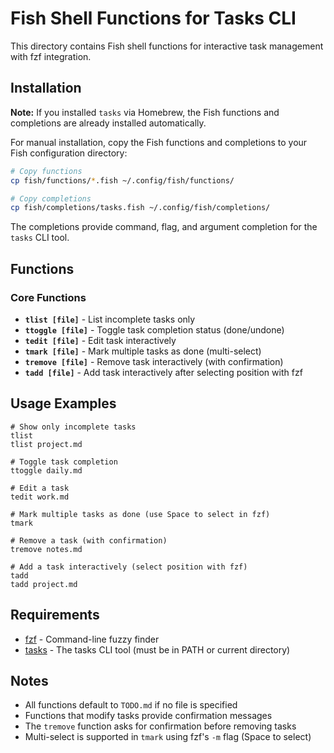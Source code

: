 # Fish Shell Functions for Tasks CLI

This directory contains Fish shell functions for interactive task management with fzf integration.

## Installation

**Note:** If you installed `tasks` via Homebrew, the Fish functions and completions are already installed automatically.

For manual installation, copy the Fish functions and completions to your Fish configuration directory:

```bash
# Copy functions
cp fish/functions/*.fish ~/.config/fish/functions/

# Copy completions
cp fish/completions/tasks.fish ~/.config/fish/completions/
```

The completions provide command, flag, and argument completion for the `tasks` CLI tool.

## Functions

### Core Functions

- **`tlist [file]`** - List incomplete tasks only
- **`ttoggle [file]`** - Toggle task completion status (done/undone)
- **`tedit [file]`** - Edit task interactively
- **`tmark [file]`** - Mark multiple tasks as done (multi-select)
- **`tremove [file]`** - Remove task interactively (with confirmation)
- **`tadd [file]`** - Add task interactively after selecting position with fzf

## Usage Examples

```fish
# Show only incomplete tasks
tlist
tlist project.md

# Toggle task completion
ttoggle daily.md

# Edit a task
tedit work.md

# Mark multiple tasks as done (use Space to select in fzf)
tmark

# Remove a task (with confirmation)
tremove notes.md

# Add a task interactively (select position with fzf)
tadd
tadd project.md
```

## Requirements

- [fzf](https://github.com/junegunn/fzf) - Command-line fuzzy finder
- [tasks](../README.md) - The tasks CLI tool (must be in PATH or current directory)

## Notes

- All functions default to `TODO.md` if no file is specified
- Functions that modify tasks provide confirmation messages
- The `tremove` function asks for confirmation before removing tasks
- Multi-select is supported in `tmark` using fzf's `-m` flag (Space to select)
